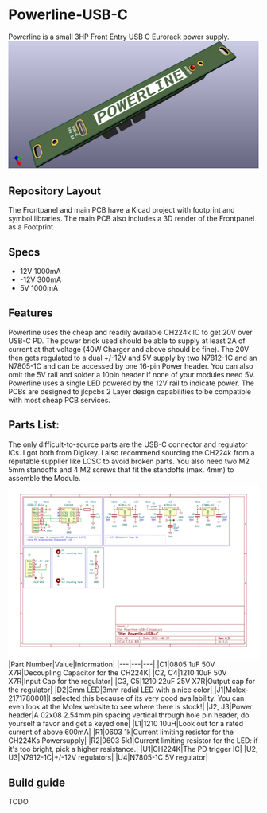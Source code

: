 # Powerline-USB-C
Powerline is a small 3HP Front Entry USB C Eurorack power supply.
![Alt text](Powerline-USB-C/3D-Powerline-USB-C.png?raw=true "3D render")
## Repository Layout
The Frontpanel and main PCB have a Kicad project with footprint and symbol libraries.
The main PCB also includes a 3D render of the Frontpanel as a Footprint
## Specs
- 12V 1000mA
- -12V 300mA
- 5V 1000mA
## Features
Powerline uses the cheap and readily available CH224k IC to get 20V over USB-C PD. The power brick used should be able to supply at least 2A of current at that voltage (40W Charger and above should be fine).
The 20V then gets regulated to a dual +/-12V and 5V supply by two N7812-1C and an N7805-1C and can be accessed by one 16-pin Power header. You can also omit the 5V rail and solder a 10pin header if none of your modules need 5V.
Powerline uses a single LED powered by the 12V rail to indicate power.
The PCBs are designed to jlcpcbs 2 Layer design capabilities to be compatible with most cheap PCB services.
## Parts List:
The only difficult-to-source parts are the USB-C connector and regulator ICs. I got both from Digikey.
I also recommend sourcing the CH224k from a reputable supplier like LCSC to avoid broken parts.
You also need two M2 5mm standoffs and 4 M2 screws that fit the standoffs (max. 4mm) to assemble the Module.
![Alt text](Powerline-USB-C/Powerline-USB-C.svg?raw=true "Schematic")
|Part Number|Value|Information|
|---|---|---|
|C1|0805 1uF 50V X7R|Decoupling Capacitor for the CH224K|
|C2, C4|1210 10uF 50V X7R|Input Cap for the regulator|
|C3, C5|1210 22uF 25V X7R|Output cap for the regulator|
|D2|3mm LED|3mm radial LED with a nice color|
|J1|Molex-2171780001|I selected this because of its very good availability. You can even look at the Molex website to see where there is stock!|
|J2, J3|Power header|A 02x08 2.54mm pin spacing vertical through hole pin header, do yourself a favor and get a keyed one|
|L1|1210 10uH|Look out for a rated current of above 600mA|
|R1|0603 1k|Current limiting resistor for the CH224Ks Powersupply|
|R2|0603 5k1|Current limiting resistor for the LED: if it's too bright, pick a higher resistance.|
|U1|CH224K|The PD trigger IC|
|U2, U3|N7912-1C|+/-12V regulators|
|U4|N7805-1C|5V regulator|
## Build guide
TODO
